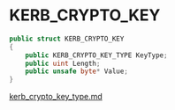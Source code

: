 # KERB\_CRYPTO\_KEY

```csharp
public struct KERB_CRYPTO_KEY
{
    public KERB_CRYPTO_KEY_TYPE KeyType;
    public uint Length;
    public unsafe byte* Value;
}
```

[kerb\_crypto\_key\_type.md](kerb\_crypto\_key\_type.md "mention")
